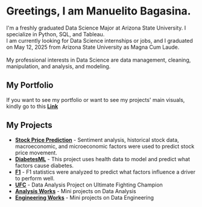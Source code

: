 # Greetings, I am Manuelito Bagasina.

I'm a freshly graduated Data Science Major at Arizona State University. I specialize in Python, SQL, and Tableau.
\
I am currently looking for Data Science internships or jobs, and I graduated on May 12, 2025 from Arizona State University as Magna Cum Laude.\
\
My professional interests in Data Science are data management, cleaning, manipulation, and analysis, and modeling.  

## My Portfolio
If you want to see my portfolio or want to see my projects' main visuals, kindly go to this **[Link](https://manuelbagasina.github.io/portfolio/)** 

## My Projects
- **[Stock Price Prediction](https://github.com/ManuelBagasina/DATCapstone)** - Sentiment analysis, historical stock data, macroeconomic, and microeconomic factors were used to predict stock price movement. 
- **[DiabetesML](https://github.com/ManuelBagasina/DiabetesML)** - This project uses health data to model and predict what factors cause diabetes. 
- **[F1](https://github.com/ManuelBagasina/F1)** - F1 statistics were analyzed to predict what factors influence a driver to perform well.
- **[UFC](https://github.com/ManuelBagasina/UFC)** - Data Analysis Project on Ultimate Fighting Champion
- **[Analysis Works](https://github.com/ManuelBagasina/AnalysisWorks)** - Mini projects on Data Analysis
- **[Engineering Works](https://github.com/ManuelBagasina/Engineering)** - Mini projects on Data Engineering


